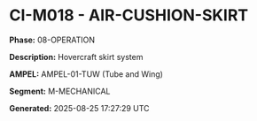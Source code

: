 # CI-M018 - AIR-CUSHION-SKIRT

**Phase:** 08-OPERATION

**Description:** Hovercraft skirt system

**AMPEL:** AMPEL-01-TUW (Tube and Wing)

**Segment:** M-MECHANICAL

**Generated:** 2025-08-25 17:27:29 UTC
